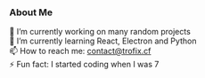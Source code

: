 ### About Me

<!--
**TrofixXD/TrofixXD** is a ✨ _special_ ✨ repository because its `README.md` (this file) appears on your GitHub profile.

Here are some ideas to get you started:

- 🔭 I’m currently working on ...
- 🌱 I’m currently learning ...
- 👯 I’m looking to collaborate on ...
- 🤔 I’m looking for help with ...
- 💬 Ask me about ...
- 📫 How to reach me: ...
- 😄 Pronouns: ...
- ⚡ Fun fact: ...
-->

🔭 I’m currently working on many random projects \
🌱 I’m currently learning React, Electron and Python \
📫 How to reach me: contact@trofix.cf \
⚡ Fun fact: I started coding when I was 7
